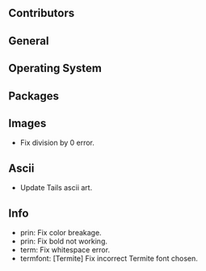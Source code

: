 ## Contributors


## General


## Operating System


## Packages


## Images

- Fix division by 0 error.


## Ascii

- Update Tails ascii art.


## Info

- prin: Fix color breakage.
- prin: Fix bold not working.
- term: Fix whitespace error.
- termfont: [Termite] Fix incorrect Termite font chosen.
